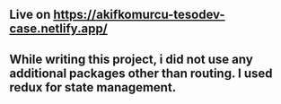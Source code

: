 ## Live on https://akifkomurcu-tesodev-case.netlify.app/

## While writing this project, i did not use any additional packages other than routing. I used redux for state management.
